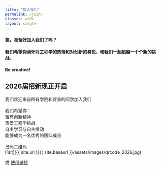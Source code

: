 ```yaml
---
title: "加入我们"
permalink: /join/
classes: wide
layout: single
---
```

#### 氦，准备好加入我们了吗？<br>
#### 我们希望你满怀对工程学的热情和对创新的喜悦，和我们一起超越一个个新的挑战。<br>
#### Be creative!
## 2026届招新现正开启
我们欢迎来自所有学院和背景的同学加入我们<br>
<br>
我们希望你：<br>
富有创新精神<br>
热爱工程学挑战<br>
自主学习与自主推动<br>
能够成为一名优秀的团队成员<br>
<br>
扫码二维码 <br>
![alt]({{ site.url }}{{ site.baseurl }}/assets/images/qrcode_2026.jpg)

或 [使用链接][link] <br>

[link]:https://qm.qq.com/q/JrWvzuq5Qy
